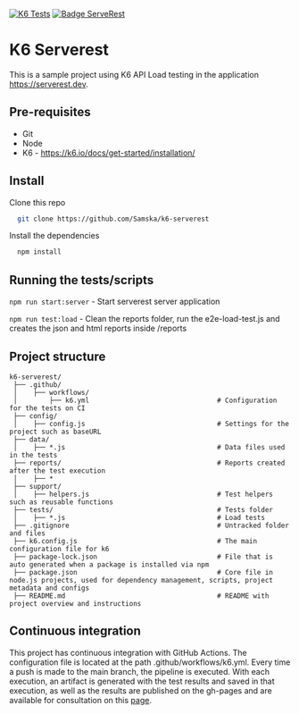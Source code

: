 [![K6 Tests](https://github.com/Samska/k6-serverest/actions/workflows/k6.yml/badge.svg)](https://github.com/Samska/k6-serverest/actions/workflows/k6.yml)
[![Badge ServeRest](https://img.shields.io/badge/API-ServeRest-green)](https://github.com/ServeRest/ServeRest/)

# K6 Serverest

This is a sample project using K6 API Load testing in the application https://serverest.dev.

## Pre-requisites

* Git
* Node
* K6 - https://k6.io/docs/get-started/installation/

## Install

Clone this repo

```bash
  git clone https://github.com/Samska/k6-serverest
```

Install the dependencies

```bash
  npm install
```

## Running the tests/scripts

`npm run start:server` - Start serverest server application

`npm run test:load` - Clean the reports folder, run the e2e-load-test.js and creates the json and html reports inside /reports

## Project structure

```
k6-serverest/          
 ├── .github/                               
 │    ├── workflows/                        
 │        ├── k6.yml                                # Configuration for the tests on CI           
 ├── config/                                                                
 │    ├── config.js                                 # Settings for the project such as baseURL
 ├── data/                                                                
 │    ├── *.js                                      # Data files used in the tests 
 ├── reports/                                       # Reports created after the test execution                        
 │    ├── *   
 ├── support/                                                                
 │    ├── helpers.js                                # Test helpers such as reusable functions                                                                 
 ├── tests/                                         # Tests folder                               
 │    ├── *.js                                      # Load tests                    
 ├── .gitignore                                     # Untracked folder and files
 ├── k6.config.js                                   # The main configuration file for k6
 ├── package-lock.json                              # File that is auto generated when a package is installed via npm      
 ├── package.json                                   # Core file in node.js projects, used for dependency management, scripts, project metadata and configs
 ├── README.md                                      # README with project overview and instructions
```

## Continuous integration

This project has continuous integration with GitHub Actions. The configuration file is located at the path .github/workflows/k6.yml. Every time a push is made to the main branch, the pipeline is executed. With each execution, an artifact is generated with the test results and saved in that execution, as well as the results are published on the gh-pages and are available for consultation on this [page](https://samska.github.io/k6-serverest/test-summary.html).